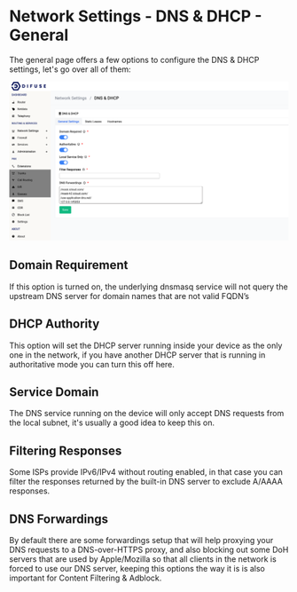 # Network Settings - DNS & DHCP - General

The general page offers a few options to configure the DNS & DHCP settings, let's go over all of them:

<a data-fancybox data-src="./img/1.png" data-caption="Network Settings - DNS & DHCP - General">
  <img src="./img/1.png" />
</a>

## Domain Requirement

If this option is turned on, the underlying dnsmasq service will not query the upstream DNS server for domain names that are not valid FQDN’s

## DHCP Authority

This option will set the DHCP server running inside your device as the only one in the network, if you have another DHCP server that is running in authoritative mode you can turn this off here.

## Service Domain

The DNS service running on the device will only accept DNS requests from the local subnet, it's usually a good idea to keep this on.

## Filtering Responses

Some ISPs provide IPv6/IPv4 without routing enabled, in that case you can filter the responses returned by the built-in DNS server to exclude A/AAAA responses.

## DNS Forwardings

By default there are some forwardings setup that will help proxying your DNS requests to a DNS-over-HTTPS proxy, and also blocking out some DoH servers that are used by Apple/Mozilla so that all clients in the network is forced to use our DNS server, keeping this options the way it is is also important for Content Filtering & Adblock.

